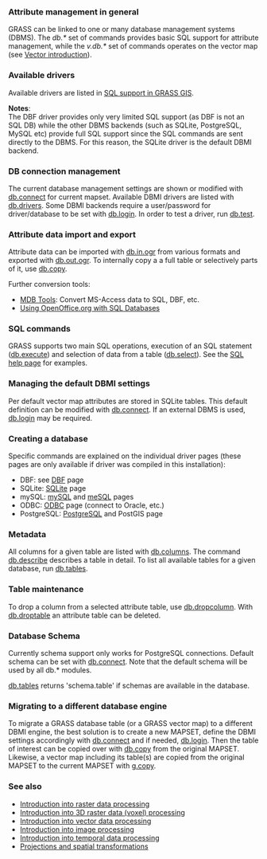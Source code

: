 ### Attribute management in general

GRASS can be linked to one or many database management systems (DBMS).
The *db.\** set of commands provides basic SQL support for attribute
management, while the *v.db.\** set of commands operates on the vector
map (see [Vector introduction](vectorintro.html)).

### Available drivers

Available drivers are listed in [SQL support in GRASS GIS](sql.html).

**Notes**:\
The DBF driver provides only very limited SQL support (as DBF is not an
SQL DB) while the other DBMS backends (such as SQLite, PostgreSQL, MySQL
etc) provide full SQL support since the SQL commands are sent directly
to the DBMS. For this reason, the SQLite driver is the default DBMI
backend.

### DB connection management

The current database management settings are shown or modified with
[db.connect](db.connect.html) for current mapset. Available DBMI drivers
are listed with [db.drivers](db.drivers.html). Some DBMI backends
require a user/password for driver/database to be set with
[db.login](db.login.html). In order to test a driver, run
[db.test](db.test.html).

### Attribute data import and export

Attribute data can be imported with [db.in.ogr](db.in.ogr.html) from
various formats and exported with [db.out.ogr](db.out.ogr.html). To
internally copy a a full table or selectively parts of it, use
[db.copy](db.copy.html).

Further conversion tools:

-   [MDB Tools](http://sourceforge.net/projects/mdbtools): Convert
    MS-Access data to SQL, DBF, etc.
-   [Using OpenOffice.org with SQL
    Databases](https://grasswiki.osgeo.org/wiki/Openoffice.org_with_SQL_Databases)

### SQL commands

GRASS supports two main SQL operations, execution of an SQL statement
([db.execute](db.execute.html)) and selection of data from a table
([db.select](db.select.html)). See the [SQL help page](sql.html) for
examples.

### Managing the default DBMI settings

Per default vector map attributes are stored in SQLite tables. This
default definition can be modified with [db.connect](db.connect.html).
If an external DBMS is used, [db.login](db.login.html) may be required.

### Creating a database

Specific commands are explained on the individual driver pages (these
pages are only available if driver was compiled in this installation):

-   DBF: see [DBF](grass-dbf.html) page
-   SQLite: [SQLite](grass-sqlite.html) page
-   mySQL: [mySQL](grass-mysql.html) and [meSQL](grass-mesql.html) pages
-   ODBC: [ODBC](grass-odbc.html) page (connect to Oracle, etc.)
-   PostgreSQL: [PostgreSQL](grass-pg.html) and PostGIS page

### Metadata

All columns for a given table are listed with
[db.columns](db.columns.html). The command
[db.describe](db.describe.html) describes a table in detail. To list all
available tables for a given database, run [db.tables](db.tables.html).

### Table maintenance

To drop a column from a selected attribute table, use
[db.dropcolumn](db.dropcolumn.html). With
[db.droptable](db.droptable.html) an attribute table can be deleted.

### Database Schema

Currently schema support only works for PostgreSQL connections. Default
schema can be set with [db.connect](db.connect.html). Note that the
default schema will be used by all db.\* modules.

[db.tables](db.tables.html) returns \'schema.table\' if schemas are
available in the database.

### Migrating to a different database engine

To migrate a GRASS database table (or a GRASS vector map) to a different
DBMI engine, the best solution is to create a new MAPSET, define the
DBMI settings accordingly with [db.connect](db.connect.html) and if
needed, [db.login](db.login.html). Then the table of interest can be
copied over with [db.copy](db.copy.html) from the original MAPSET.
Likewise, a vector map including its table(s) are copied from the
original MAPSET to the current MAPSET with [g.copy](g.copy.html).

### See also

-   [Introduction into raster data processing](rasterintro.html)
-   [Introduction into 3D raster data (voxel)
    processing](raster3dintro.html)
-   [Introduction into vector data processing](vectorintro.html)
-   [Introduction into image processing](imageryintro.html)
-   [Introduction into temporal data processing](temporalintro.html)
-   [Projections and spatial transformations](projectionintro.html)
